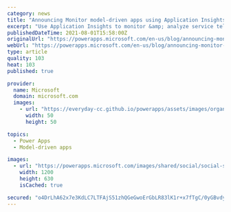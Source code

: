 ```yaml
---
category: news
title: "Announcing Monitor model-driven apps using Application Insights (Preview)"
excerpt: "Use Application Insights to monitor &amp; analyze service telemetry data produced by UCI page and form loads, Platform API calls, custom plug-ins, and more."
publishedDateTime: 2021-08-01T15:58:00Z
originalUrl: "https://powerapps.microsoft.com/en-us/blog/announcing-monitor-model-driven-apps-using-application-insights-preview/"
webUrl: "https://powerapps.microsoft.com/en-us/blog/announcing-monitor-model-driven-apps-using-application-insights-preview/"
type: article
quality: 103
heat: 103
published: true

provider:
  name: Microsoft
  domain: microsoft.com
  images:
    - url: "https://everyday-cc.github.io/powerapps/assets/images/organizations/microsoft.com-50x50.jpg"
      width: 50
      height: 50

topics:
  - Power Apps
  - Model-driven apps

images:
  - url: "https://powerapps.microsoft.com/images/shared/social/social-share-post-ignite.png"
    width: 1200
    height: 630
    isCached: true

secured: "o4DrLhA62x7e3KdLC7LTFAjS51zhQGeGwoErGbLR83lK1r+x7fTgC/0yGBvdya6m+IH9EhPF8eVKMp7S11axImDRc8VPF3FraW2fHk4I0akZGyOARqRGkMkkOYFchYnq5rCHDCf+TIREnLq3X8Xpiu1fgfan2UskbJMqtqrKUrPFW73lBKkHPDjGQucJvK7cdvotFhG+jR7XnFJhx4RPtjFimw0r+B4X2mosFE+yMyVAu7ouT5Lyi5bAWaDD4Fo4xmXUOSYZCcfItERZtApKfX9oq4piPphRR1Pq3L0juVFbNeUZibsYC5d+ItlL5Kp7/geyI0BNSwrFjMkJ+ydM7KJtkdFqxV3O3tY2OCpubSE=;3Nb9ZcHZfdjyPluJjI0mNg=="
---
```


